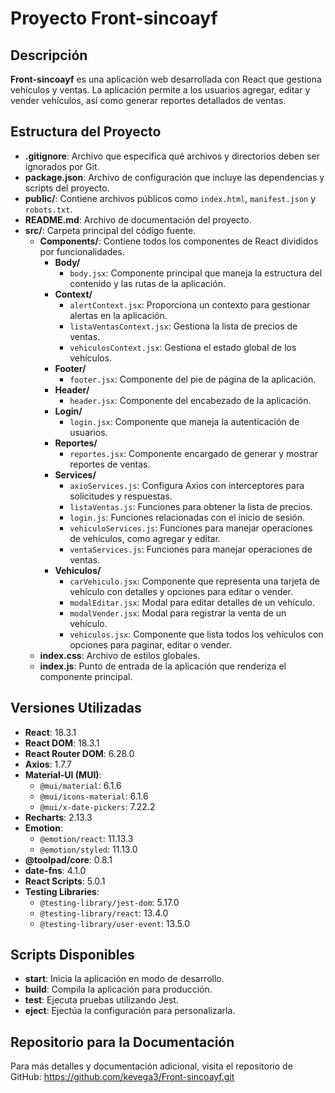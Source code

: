 # Proyecto Front-sincoayf

## Descripción

**Front-sincoayf** es una aplicación web desarrollada con React que gestiona vehículos y ventas. La aplicación permite a los usuarios agregar, editar y vender vehículos, así como generar reportes detallados de ventas.

## Estructura del Proyecto

- **.gitignore**: Archivo que especifica qué archivos y directorios deben ser ignorados por Git.
- **package.json**: Archivo de configuración que incluye las dependencias y scripts del proyecto.
- **public/**: Contiene archivos públicos como `index.html`, `manifest.json` y `robots.txt`.
- **README.md**: Archivo de documentación del proyecto.
- **src/**: Carpeta principal del código fuente.
  - **Components/**: Contiene todos los componentes de React divididos por funcionalidades.
    - **Body/**
      - `body.jsx`: Componente principal que maneja la estructura del contenido y las rutas de la aplicación.
    - **Context/**
      - `alertContext.jsx`: Proporciona un contexto para gestionar alertas en la aplicación.
      - `listaVentasContext.jsx`: Gestiona la lista de precios de ventas.
      - `vehiculosContext.jsx`: Gestiona el estado global de los vehículos.
    - **Footer/**
      - `footer.jsx`: Componente del pie de página de la aplicación.
    - **Header/**
      - `header.jsx`: Componente del encabezado de la aplicación.
    - **Login/**
      - `login.jsx`: Componente que maneja la autenticación de usuarios.
    - **Reportes/**
      - `reportes.jsx`: Componente encargado de generar y mostrar reportes de ventas.
    - **Services/**
      - `axioServices.js`: Configura Axios con interceptores para solicitudes y respuestas.
      - `listaVentas.js`: Funciones para obtener la lista de precios.
      - `login.js`: Funciones relacionadas con el inicio de sesión.
      - `vehiculoServices.js`: Funciones para manejar operaciones de vehículos, como agregar y editar.
      - `ventaServices.js`: Funciones para manejar operaciones de ventas.
    - **Vehiculos/**
      - `carVehiculo.jsx`: Componente que representa una tarjeta de vehículo con detalles y opciones para editar o vender.
      - `modalEditar.jsx`: Modal para editar detalles de un vehículo.
      - `modalVender.jsx`: Modal para registrar la venta de un vehículo.
      - `vehiculos.jsx`: Componente que lista todos los vehículos con opciones para paginar, editar o vender.
  - **index.css**: Archivo de estilos globales.
  - **index.js**: Punto de entrada de la aplicación que renderiza el componente principal.

## Versiones Utilizadas

- **React**: 18.3.1
- **React DOM**: 18.3.1
- **React Router DOM**: 6.28.0
- **Axios**: 1.7.7
- **Material-UI (MUI)**:
  - `@mui/material`: 6.1.6
  - `@mui/icons-material`: 6.1.6
  - `@mui/x-date-pickers`: 7.22.2
- **Recharts**: 2.13.3
- **Emotion**:
  - `@emotion/react`: 11.13.3
  - `@emotion/styled`: 11.13.0
- **@toolpad/core**: 0.8.1
- **date-fns**: 4.1.0
- **React Scripts**: 5.0.1
- **Testing Libraries**:
  - `@testing-library/jest-dom`: 5.17.0
  - `@testing-library/react`: 13.4.0
  - `@testing-library/user-event`: 13.5.0

## Scripts Disponibles

- **start**: Inicia la aplicación en modo de desarrollo.
- **build**: Compila la aplicación para producción.
- **test**: Ejecuta pruebas utilizando Jest.
- **eject**: Ejectúa la configuración para personalizarla.

## Repositorio para la Documentación

Para más detalles y documentación adicional, visita el repositorio de GitHub: https://github.com/kevega3/Front-sincoayf.git
